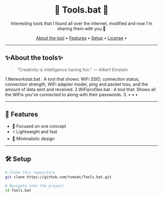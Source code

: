 <h1 align="center">🌌 Tools.bat 🌌</h1>
<p align="center">
Interesting tools that I found all over the internet, modified and now I'm sharing them with you.💞
</p>

<p align="center">
  <a href="#✨About the tools✨">About the tool</a> •
  <a href="#features">Features</a> •
  <a href="#setup">Setup</a> •
  <a href="#license">License</a> •
</p>

---

## ✨About the tools✨

> "Creativity is intelligence having fun." — Albert Einstein

1.Networkstat.bat  : A tool that shows: WiFi SSID, connection status, connection strength, WiFi adapter model, ping and packet loss, and the amount of data sent and received.
2.WiFiprofiles.bat : A tool that: Shows all the WiFis you've connected to along with their passwords.
3.  • • • 

---

## 🌟 Features

- 🎯 Focused on one concept
- ⚡ Lightweight and fast
- 🎨 Minimalistic design

---

## 🛠️ Setup

```bash
# Clone this repository
git clone https://github.com/tsmsmt/Tools.bat.git

# Navigate into the project
cd Tools.bat
